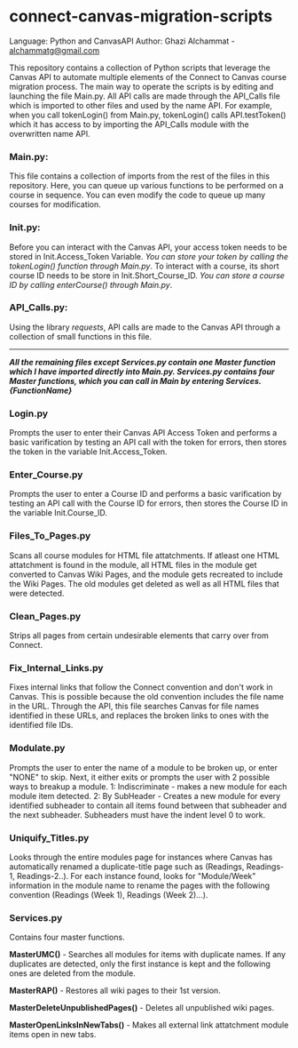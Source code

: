 # connect-canvas-migration-scripts
Language: Python and CanvasAPI
Author: Ghazi Alchammat - alchammatg@gmail.com

This repository contains a collection of Python scripts that leverage the Canvas API to automate multiple elements of the Connect to Canvas course migration process. The main way to operate the scripts is by editing and launching the file Main.py. All API calls are made through the API_Calls file which is imported to other files and used by the name API. For example, when you call tokenLogin() from Main.py, tokenLogin() calls API.testToken() which it has access to by importing the API_Calls module with the overwritten name API.


### Main.py:

This file contains a collection of imports from the rest of the files in this repository. Here, you can queue up various functions to be performed on a course in sequence. You can even modify the code to queue up many courses for modification.

### Init.py:

Before you can interact with the Canvas API, your access token needs to be stored in Init.Access_Token Variable. *You can store your token by calling the tokenLogin() function through Main.py*. To interact with a course, its short course ID needs to be store in Init.Short_Course_ID. *You can store a course ID by calling enterCourse() through Main.py*.

### API_Calls.py:

Using the library *requests*, API calls are made to the Canvas API through a collection of small functions in this file.

****************************************************************************************************************************
***All the remaining files except Services.py contain one Master function which I have imported directly into Main.py. Services.py contains four Master functions, which you can call in Main by entering Services.{FunctionName}***

### Login.py

Prompts the user to enter their Canvas API Access Token and performs a basic varification by testing an API call with the token for errors, then stores the token in the variable Init.Access_Token.

### Enter_Course.py

Prompts the user to enter a Course ID and performs a basic varification by testing an API call with the Course ID for errors, then stores the Course ID in the variable Init.Course_ID.

### Files_To_Pages.py

Scans all course modules for HTML file attatchments. If atleast one HTML attatchment is found in the module, all HTML files in the module get converted to Canvas Wiki Pages, and the module gets recreated to include the Wiki Pages. The old modules get deleted as well as all HTML files that were detected.

### Clean_Pages.py

Strips all pages from certain undesirable elements that carry over from Connect.

### Fix_Internal_Links.py

Fixes internal links that follow the Connect convention and don't work in Canvas. This is possible because the old convention includes the file name in the URL. Through the API, this file searches Canvas for file names identified in these URLs, and replaces the broken links to ones with the identified file IDs.

### Modulate.py

Prompts the user to enter the name of a module to be broken up, or enter "NONE" to skip. Next, it either exits or prompts the user with 2 possible ways to breakup a module. 1: Indiscriminate - makes a new module for each module item detected. 2: By SubHeader - Creates a new module for every identified subheader to contain all items found between that subheader and the next subheader. Subheaders must have the indent level 0 to work.

### Uniquify_Titles.py

Looks through the entire modules page for instances where Canvas has automatically renamed a duplicate-title page such as (Readings, Readings-1, Readings-2..). For each instance found, looks for "Module/Week" information in the module name to rename the pages with the following convention (Readings (Week 1), Readings (Week 2)...).

### Services.py

Contains four master functions.

**MasterUMC()** - Searches all modules for items with duplicate names. If any duplicates are detected, only the first instance is kept and the following ones are deleted from the module.

**MasterRAP()** - Restores all wiki pages to their 1st version.

**MasterDeleteUnpublishedPages()** - Deletes all unpublished wiki pages.

**MasterOpenLinksInNewTabs()** - Makes all external link attatchment module items open in new tabs.
